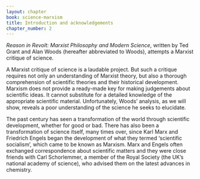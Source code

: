 ```yaml
---
layout: chapter
book: science-marxism
title: Introduction and acknowledgements
chapter_number: 2
---
```


<cite><span class="drop-cap"><span class="drop-cap__initial">R</span>eason in Revolt</span>: Marxist Philosophy and Modern Science</cite>, written by Ted Grant and Alan Woods (hereafter abbreviated to Woods), attempts a Marxist critique of science.

A Marxist critique of science is a laudable project. But such a critique requires not only an understanding of Marxist theory, but also a thorough comprehension of scientific theories and their historical development. Marxism does not provide a ready-made key for making judgements about scientific ideas. It cannot substitute for a detailed knowledge of the appropriate scientific material. Unfortunately, Woods’ analysis, as we will show, reveals a poor understanding of the science he seeks to elucidate.

The past century has seen a transformation of the world through scientific development, whether for good or bad. There has also been a transformation of science itself, many times over, since Karl Marx and Friedrich Engels began the development of what they termed ‘scientific socialism’, which came to be known as Marxism. Marx and Engels often exchanged correspondence about scientific matters and they were close friends with Carl Schorlemmer, a member of the Royal Society (the UK’s national academy of science), who advised them on the latest advances in chemistry.